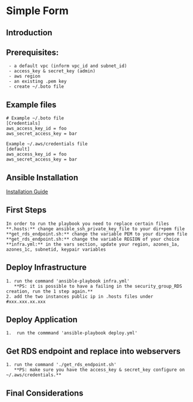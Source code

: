 # Simple Form

## Introduction



## Prerequisites:

```
 - a default vpc (inform vpc_id and subnet_id)
 - access_key & secret_key (admin)
 - aws region
 - an existing .pem key
 - create ~/.boto file
```

## Example files

```
# Example ~/.boto file
[Credentials]
aws_access_key_id = foo
aws_secret_access_key = bar

Example ~/.aws/credentials file
[default]
aws_access_key_id = foo
aws_secret_access_key = bar
```

## Ansible Installation

[Installation Guide](https://docs.ansible.com/ansible/latest/installation_guide/intro_installation.html)

## First Steps
```
In order to run the playbook you need to replace certain files
**.hosts:** change ansible_ssh_private_key_file to your dir+pem file
**get_rds_endpoint.sh:** change the variable PEM to your dir+pem file
**get_rds_endpoint.sh:** change the variable REGION of your choice
**infra.yml:** in the vars section, update your region, azones_1a, azones_1c, subnetid, keypair variables
```

## Deploy Infrastructure 
```
1. run the command 'ansible-playbook infra.yml'
   **PS: it is possible to have a failing in the security_group_RDS creation, run the 1 step again.**
2. add the two instances public ip in .hosts files under #xxx.xxx.xx.xxx 
```

## Deploy Application
```
1.  run the commmand 'ansible-playbook deploy.yml'
```

## Get RDS endpoint and replace into webservers

```
1. run the command './get_rds_endpoint.sh'
   **PS: make sure you have the access_key & secret_key configure on ~/.aws/credentials.**
```

## Final Considerations
